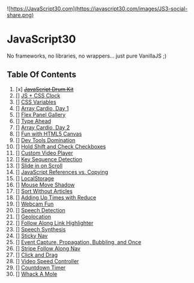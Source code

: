 ﻿![https://JavaScript30.com](https://javascript30.com/images/JS3-social-share.png)

# JavaScript30

No frameworks, no libraries, no wrappers... just pure VanillaJS ;)

## Table Of Contents

1. [x] ~~[JavaScript Drum Kit]()~~
2. [] [JS + CSS Clock]()
3. [] [CSS Variables]()
4. [] [Array Cardio, Day 1]()
5. [] [Flex Panel Gallery]()
6. [] [Type Ahead]()
7. [] [Array Cardio, Day 2]()
8. [] [Fun with HTML5 Canvas]()
9. [] [Dev Tools Domination]()
10. [] [Hold Shift and Check Checkboxes]()
11. [] [Custom Video Player]()
12. [] [Key Sequence Detection]()
13. [] [Slide in on Scroll]()
14. [] [JavaScript References vs. Copying]()
15. [] [LocalStorage]()
16. [] [Mouse Move Shadow]()
17. [] [Sort Without Articles]()
18. [] [Adding Up Times with Reduce]()
19. [] [Webcam Fun]()
20. [] [Speech Detection]()
21. [] [Geolocation]()
22. [] [Follow Along Link Highlighter]()
23. [] [Speech Synthesis]()
24. [] [Sticky Nav]()
25. [] [Event Capture, Propagation, Bubbling, and Once]()
26. [] [Stripe Follow Along Nav]()
27. [] [Click and Drag]()
28. [] [Video Speed Controller]()
29. [] [Countdown Timer]()
30. [] [Whack A Mole]()
